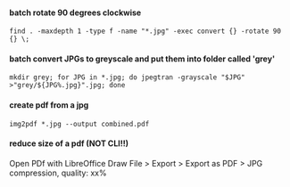 #### batch rotate 90 degrees clockwise
`find . -maxdepth 1 -type f -name "*.jpg" -exec convert {} -rotate 90 {} \;`

#### batch convert JPGs to greyscale and put them into folder called 'grey'
`mkdir grey; for JPG in *.jpg; do jpegtran -grayscale "$JPG" >"grey/${JPG%.jpg}".jpg; done`

#### create pdf from a jpg
`img2pdf *.jpg --output combined.pdf`

#### reduce size of a pdf (NOT CLI!!)
Open PDf with LibreOffice Draw
File > Export > Export as PDF > JPG compression, quality: xx%